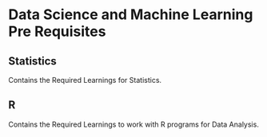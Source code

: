 # Data Science and Machine Learning Pre Requisites

## Statistics
Contains the Required Learnings for Statistics.

## R
Contains the Required Learnings to work with R programs for Data Analysis.
